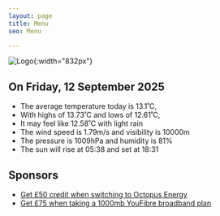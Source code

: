 ```yaml
---
layout: page
title: Menu
seo: Menu

---
```


![Logo](/images/logo.jpg){:width="832px"}

<!-- weather_marker starts -->
## On Friday, 12 September 2025

- The average temperature today is 13.1˚C,
- With highs of 13.73˚C and lows of 12.61˚C,
- It may feel like 12.58˚C with light rain
- The wind speed is 1.79m/s and visibility is 10000m
- The pressure is 1009hPa and humidity is 81%
- The sun will rise at 05:38 and set at 18:31

<!-- weather_marker ends -->

## Sponsors

- [Get £50 credit when switching to Octopus Energy](https://bit.ly/3oD1nnS)
- [Get £75 when taking a 1000mb YouFibre broadband plan](https://aklam.io/91zWhU?)
